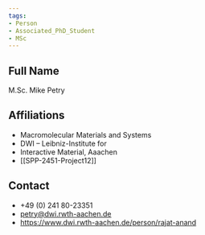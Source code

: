 ```yaml
---
tags: 
- Person
- Associated_PhD_Student
- MSc
---
```

## Full Name
M.Sc. Mike Petry

## Affiliations
- Macromolecular Materials and Systems
- DWI – Leibniz-Institute for
- Interactive Material, Aaachen
- [[SPP-2451-Project12]]
## Contact
- +49 (0) 241 80-23351
- petry@dwi.rwth-aachen.de
- https://www.dwi.rwth-aachen.de/person/rajat-anand
